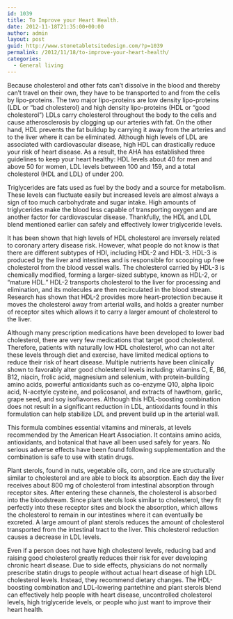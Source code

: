 ```yaml
---
id: 1039
title: To Improve your Heart Health.
date: 2012-11-18T21:35:00+00:00
author: admin
layout: post
guid: http://www.stonetabletsitedesign.com/?p=1039
permalink: /2012/11/18/to-improve-your-heart-health/
categories:
  - General living
---
```

Because cholesterol and other fats can’t dissolve in the blood and thereby can’t travel on their own, they have to be transported to and from the cells by lipo-proteins. The two major lipo-proteins are low density lipo-proteins (LDL or “bad cholesterol) and high density lipo-proteins (HDL or “good cholesterol”) LDLs carry cholesterol throughout the body to the cells and cause atherosclerosis by clogging up our arteries with fat. On the other hand, HDL prevents the fat buildup by carrying it away from the arteries and to the liver where it can be eliminated. Although high levels of LDL are associated with cardiovascular disease, high HDL can drastically reduce your risk of heart disease. As a result, the AHA has established three guidelines to keep your heart healthy: HDL levels about 40 for men and above 50 for women, LDL levels between 100 and 159, and a total cholesterol (HDL and LDL) of under 200.

Triglycerides are fats used as fuel by the body and a source for metabolism. These levels can fluctuate easily but increased levels are almost always a sign of too much carbohydrate and sugar intake. High amounts of triglycerides make the blood less capable of transporting oxygen and are another factor for cardiovascular disease. Thankfully, the HDL and LDL blend mentioned earlier can safely and effectively lower triglyceride levels.

It has been shown that high levels of HDL cholesterol are inversely related to coronary artery disease risk. However, what people do not know is that there are different subtypes of HDl, including HDL-2 and HDL-3. HDL-3 is produced by the liver and intestines and is responsible for scooping up free cholesterol from the blood vessel walls. The cholesterol carried by HDL-3 is chemically modified, forming a larger-sized subtype, known as HDL-2, or “mature HDL.” HDL-2 transports cholesterol to the liver for processing and elimination, and its molecules are then recirculated in the blood stream. Research has shown that HDL-2 provides more heart-protection because it moves the cholesterol away from arterial walls, and holds a greater number of receptor sites which allows it to carry a larger amount of cholesterol to the liver.

Although many prescription medications have been developed to lower bad cholesterol, there are very few medications that target good cholesterol. Therefore, patients with naturally low HDL cholesterol, who can not alter these levels through diet and exercise, have limited medical options to reduce their risk of heart disease. Multiple nutrients have been clinically shown to favorably alter good cholesterol levels including: vitamins C, E, B6, B12, niacin, frolic acid, magnesium and selenium, with protein-building amino acids, powerful antioxidants such as co-enzyme Q10, alpha lipoic acid, N-acetyle cysteine, and policosanol, and extracts of hawthorn, garlic, grape seed, and soy isoflavones. Although this HDL-boosting combination does not result in a significant reduction in LDL, antioxidants found in this formulation can help stabilize LDL and prevent build up in the arterial wall.

This formula combines essential vitamins and minerals, at levels recommended by the American Heart Association. It contains amino acids, antioxidants, and botanical that have all been used safely for years. No serious adverse effects have been found following supplementation and the combination is safe to use with statin drugs.

Plant sterols, found in nuts, vegetable oils, corn, and rice are structurally similar to cholesterol and are able to block its absorption. Each day the liver receives about 800 mg of cholesterol from intestinal absorption through receptor sites. After entering these channels, the cholesterol is absorbed into the bloodstream. Since plant sterols look similar to cholesterol, they fit perfectly into these receptor sites and block the absorption, which allows the cholesterol to remain in our intestines where it can eventually be excreted. A large amount of plant sterols reduces the amount of cholesterol transported from the intestinal tract to the liver. This cholesterol reduction causes a decrease in LDL levels.

Even if a person does not have high cholesterol levels, reducing bad and raising good cholesterol greatly reduces their risk for ever developing chronic heart disease. Due to side effects, physicians do not normally prescribe statin drugs to people without actual heart disease of high LDL cholesterol levels. Instead, they recommend dietary changes. The HDL-boosting combination and LDL-lowering pantethine and plant sterols blend can effectively help people with heart disease, uncontrolled cholesterol levels, high triglyceride levels, or people who just want to improve their heart health.